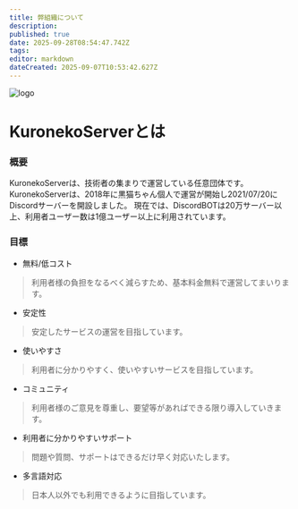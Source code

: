 ```yaml
---
title: 弊組織について
description: 
published: true
date: 2025-09-28T08:54:47.742Z
tags: 
editor: markdown
dateCreated: 2025-09-07T10:53:42.627Z
---
```


![logo](https://cdn.krnk.org/kuronekoserver/header.webp)

# KuronekoServerとは
### 概要
KuronekoServerは、技術者の集まりで運営している任意団体です。
KuronekoServerは、2018年に黒猫ちゃん個人で運営が開始し2021/07/20にDiscordサーバーを開設しました。
現在では、DiscordBOTは20万サーバー以上、利用者ユーザー数は1億ユーザー以上に利用されています。

### 目標
- 無料/低コスト
> 利用者様の負担をなるべく減らすため、基本料金無料で運営してまいります。
- 安定性
> 安定したサービスの運営を目指しています。
- 使いやすさ
> 利用者に分かりやすく、使いやすいサービスを目指しています。
- コミュニティ
> 利用者様のご意見を尊重し、要望等があればできる限り導入していきます。
- 利用者に分かりやすいサポート
> 問題や質問、サポートはできるだけ早く対応いたします。
- 多言語対応
> 日本人以外でも利用できるように目指しています。